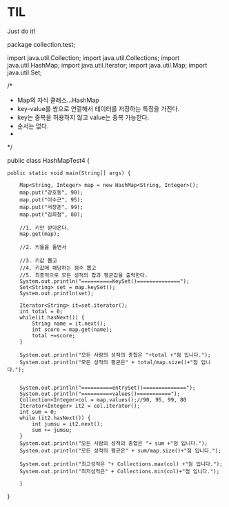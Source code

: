 # TIL
Just do it!

package collection.test;

import java.util.Collection;
import java.util.Collections;
import java.util.HashMap;
import java.util.Iterator;
import java.util.Map;
import java.util.Set;

/*
 * Map의 자식 클래스...HashMap
 * key-value를 쌍으로 연결해서 테이터를 저장하는 특징을 가진다.
 * key는 중복을 허용하지 않고 value는 중복 가능한다.
 * 순서는 없다.
 * 
 */

public class HashMapTest4 {

	public static void main(String[] args) {
		
		Map<String, Integer> map = new HashMap<String, Integer>();
		map.put("강호동", 90);
		map.put("이수근", 95);
		map.put("서장훈", 99);
		map.put("김희철", 80);
	
		//1. 키만 받아온다.
		map.get(map);
		
		//2. 키들을 돌면서
		
		//3. 키값 뽑고
		//4. 키값에 해당하는 점수 뽑고
		//5. 최종적으로 모든 성적의 합과 평균값을 출력한다.
		System.out.println("==========KeySet()==============");
		Set<String> set = map.keySet();
		System.out.println(set);
		
		Iterator<String> it=set.iterator();
		int total = 0;
		while(it.hasNext()) {
			String name = it.next();
			int score = map.get(name);
			total +=score;
		}
		
		System.out.println("모든 사람의 성적의 총합은 "+total +"점 입니다.");
		System.out.println("모든 성적의 평균은" + total/map.size()+"점 입니다.");
		
		
		System.out.println("==========entrySet()==============");
		System.out.println("==========values()===========");
		Collection<Integer>col = map.values();//90, 95, 99, 80
		Iterator<Integer> it2 = col.iterator();
		int sum = 0;
		while (it2.hasNext()) {
			int jumsu = it2.next();
			sum += jumsu;
		}
		System.out.println("모든 사람의 성적의 총합은 "+ sum +"점 입니다.");
		System.out.println("모든 성적의 평균은" + sum/map.size()+"점 입니다.");
		
		System.out.println("최고성적은 "+ Collections.max(col) +"점 입니다.");
		System.out.println("최저성적은" + Collections.min(col)+"점 입니다.");
		
		}

}
